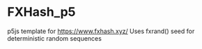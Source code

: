 # FXHash_p5 

p5js template for https://www.fxhash.xyz/
Uses fxrand() seed for deterministic random sequences


 
